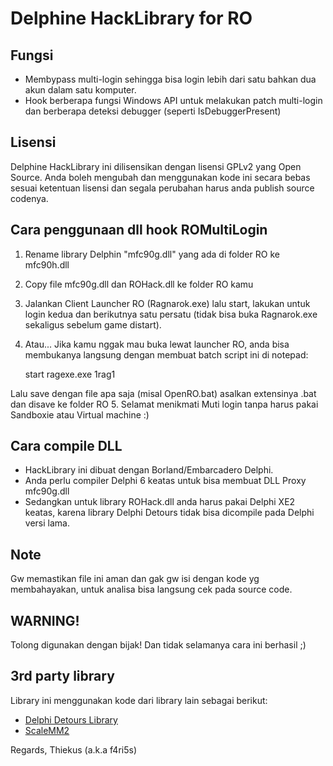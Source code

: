 # Delphine HackLibrary for RO #

## Fungsi ##

* Membypass multi-login sehingga bisa login lebih dari satu bahkan dua akun dalam satu komputer.
* Hook berberapa fungsi Windows API untuk melakukan patch multi-login dan berberapa deteksi debugger (seperti IsDebuggerPresent)

## Lisensi ##
Delphine HackLibrary ini dilisensikan dengan lisensi GPLv2 yang Open Source. Anda boleh mengubah dan menggunakan kode ini secara bebas sesuai ketentuan lisensi dan segala perubahan harus anda publish source codenya.

## Cara penggunaan dll hook ROMultiLogin ##

1. Rename library Delphin "mfc90g.dll" yang ada di folder RO ke mfc90h.dll
2. Copy file mfc90g.dll dan ROHack.dll ke folder RO kamu
3. Jalankan Client Launcher RO (Ragnarok.exe) lalu start, lakukan untuk login kedua dan berikutnya satu persatu (tidak bisa buka Ragnarok.exe sekaligus sebelum game distart).
4. Atau... Jika kamu nggak mau buka lewat launcher RO, anda bisa membukanya langsung dengan membuat batch script ini di notepad:
   
	start ragexe.exe 1rag1

Lalu save dengan file apa saja (misal OpenRO.bat) asalkan extensinya .bat dan disave ke folder RO
5. Selamat menikmati Muti login tanpa harus pakai Sandboxie atau Virtual machine :)

## Cara compile DLL ##
* HackLibrary ini dibuat dengan Borland/Embarcadero Delphi.
* Anda perlu compiler Delphi 6 keatas untuk bisa membuat DLL Proxy mfc90g.dll
* Sedangkan untuk library ROHack.dll anda harus pakai Delphi XE2 keatas, karena library Delphi Detours tidak bisa dicompile pada Delphi versi lama.

## Note ##
Gw memastikan file ini aman dan gak gw isi dengan kode yg membahayakan, untuk analisa bisa langsung cek pada source code.

## WARNING! ##
Tolong digunakan dengan bijak!
Dan tidak selamanya cara ini berhasil ;)

## 3rd party library ##
Library ini menggunakan kode dari library lain sebagai berikut:
* [Delphi Detours Library](https://github.com/MahdiSafsafi/delphi-detours-library)
* [ScaleMM2](https://github.com/andremussche/scalemm)

Regards,
Thiekus (a.k.a f4ri5s)